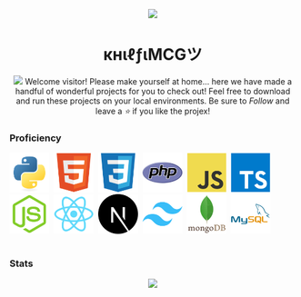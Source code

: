 <div id="header" align="center">
  <p><img src="https://static.wikia.nocookie.net/mobile-legends/images/d/d8/Akai_Avatar.png/revision/latest/scale-to-width-down/150?cb=20200707134541"></p>
  <h1>кнιℓƒιMCGツ</h1>
  <p><img src="https://media.giphy.com/media/hvRJCLFzcasrR4ia7z/giphy.gif" width="20"> Welcome visitor! Please make yourself at home... here we have made a handful of wonderful projects for you to check out! Feel free to download and run these projects on your local environments. Be sure to <i>Follow</i> and leave a <i>⭐</i> if you like the projex!</p>
</div>
<h3>Proficiency</h3>
<p>
  <img src="https://github.com/devicons/devicon/blob/master/icons/python/python-original.svg" title="Python" alt="Python" width="70" height="70"/>&nbsp;
  <img src="https://github.com/devicons/devicon/blob/master/icons/html5/html5-original.svg" title="HTML5" alt="HTML5" width="70" height="70"/>&nbsp;
  <img src="https://github.com/devicons/devicon/blob/master/icons/css3/css3-original.svg" title="CSS3" alt="CSS3" width="70" height="70"/>&nbsp;
  <img src="https://github.com/devicons/devicon/blob/master/icons/php/php-original.svg" title="PHP" alt="PHP" width="70" height="70"/>&nbsp;
  <img src="https://github.com/devicons/devicon/blob/master/icons/javascript/javascript-original.svg" title="JavaScript" alt="JavaScript" width="70" height="70"/>&nbsp;
  <img src="https://github.com/devicons/devicon/blob/master/icons/typescript/typescript-original.svg" title="TypeScript" alt="TypeScript" width="70" height="70"/>&nbsp;
  <img src="https://github.com/devicons/devicon/blob/master/icons/nodejs/nodejs-original.svg" title="NodeJS" alt="NodeJS" width="70" height="70"/>&nbsp;
  <img src="https://github.com/devicons/devicon/blob/master/icons/react/react-original.svg" title="React" alt="React" width="70" height="70"/>&nbsp;
  <img src="https://github.com/devicons/devicon/blob/master/icons/nextjs/nextjs-original.svg" title="Next.js" alt="Next.js" width="70" height="70"/>&nbsp;
  <img src="https://github.com/devicons/devicon/blob/master/icons/tailwindcss/tailwindcss-plain.svg" title="TailwindCSS" alt="TailwindCSS" width="70" height="70"/>&nbsp;
  <img src="https://github.com/devicons/devicon/blob/master/icons/mongodb/mongodb-original-wordmark.svg" title="MongoDB" alt="MongoDB" width="70" height="70"/>&nbsp;
  <img src="https://github.com/devicons/devicon/blob/master/icons/mysql/mysql-original-wordmark.svg" title="MySQL" alt="MySQL" width="70" height="70"/>&nbsp;
</p>
<h1></h1>
<h3>Stats</h3>
<div align="center">
  <img src="https://streak-stats.demolab.com?user=KhilfiKhairulAmin&theme=gruvbox&hide_border=true&date_format=j%20M%5B%20Y%5D" />
</div>
<h1></h1>
<!--
**KhilfiKhairulAmin/KhilfiKhairulAmin** is a ✨ _special_ ✨ repository because its `README.md` (this file) appears on your GitHub profile.

Here are some ideas to get you started:

- 🔭 I’m currently working on ...
- 🌱 I’m currently learning ...
- 👯 I’m looking to collaborate on ...
- 🤔 I’m looking for help with ...
- 💬 Ask me about ...
- 📫 How to reach me: ...
- 😄 Pronouns: ...
- ⚡ Fun fact: ...
-->
